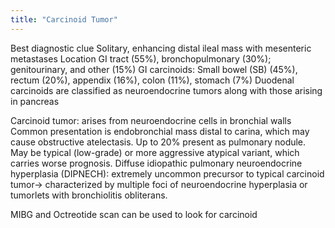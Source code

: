 ```yaml
---
title: "Carcinoid Tumor"
---
```

Best diagnostic clue
Solitary, enhancing distal ileal mass with mesenteric metastases
Location
GI tract (55%), bronchopulmonary (30%); genitourinary, and other (15%)
GI carcinoids: Small bowel (SB) (45%), rectum (20%), appendix (16%), colon (11%), stomach (7%)
Duodenal carcinoids are classified as neuroendocrine tumors along with those arising in pancreas

Carcinoid tumor: arises from neuroendocrine cells in bronchial walls
Common presentation is endobronchial mass distal to carina, which may cause obstructive atelectasis.
Up to 20% present as pulmonary nodule.
May be typical (low-grade) or more aggressive atypical variant, which carries worse prognosis.
Diffuse idiopathic pulmonary neuroendocrine hyperplasia (DIPNECH): extremely uncommon precursor to typical carcinoid tumor&#8594; characterized by multiple foci of neuroendocrine hyperplasia or tumorlets with bronchiolitis obliterans.

MIBG and Octreotide scan can be used to look for carcinoid

